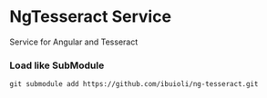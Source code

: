 # NgTesseract Service
Service for Angular and Tesseract

### Load like SubModule

```
git submodule add https://github.com/ibuioli/ng-tesseract.git
```
